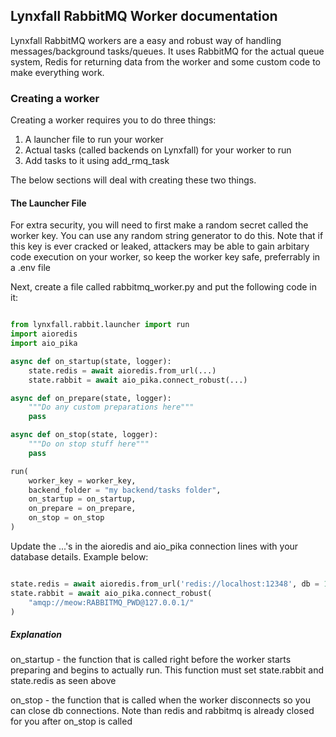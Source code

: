 ## Lynxfall RabbitMQ Worker documentation

Lynxfall RabbitMQ workers are a easy and robust way of handling messages/background tasks/queues. 
It uses RabbitMQ for the actual queue system, Redis for returning data from the worker and some custom code to make everything work.

### Creating a worker

Creating a worker requires you to do three things:

1) A launcher file to run your worker
2) Actual tasks (called backends on Lynxfall) for your worker to run
3) Add tasks to it using add_rmq_task

The below sections will deal with creating these two things.

#### The Launcher File

For extra security, you will need to first make a random secret called the worker key. You can use any random string generator to do this. Note that if this key is ever cracked or leaked, attackers may be able to gain arbitary code execution on your worker, so keep the worker key safe, preferrably in a .env file

Next, create a file called rabbitmq_worker.py and put the following code in it:

```py

from lynxfall.rabbit.launcher import run
import aioredis
import aio_pika

async def on_startup(state, logger):
    state.redis = await aioredis.from_url(...)
    state.rabbit = await aio_pika.connect_robust(...)

async def on_prepare(state, logger):
    """Do any custom preparations here"""
    pass

async def on_stop(state, logger):
    """Do on stop stuff here"""
    pass

run(
    worker_key = worker_key, 
    backend_folder = "my backend/tasks folder",
    on_startup = on_startup, 
    on_prepare = on_prepare, 
    on_stop = on_stop
)
```

Update the ...'s in the aioredis and aio_pika connection lines with your database details. Example below:

```py

state.redis = await aioredis.from_url('redis://localhost:12348', db = 1)
state.rabbit = await aio_pika.connect_robust(
    "amqp://meow:RABBITMQ_PWD@127.0.0.1/"
)
```


##### Explanation

on_startup - the function that is called right before the worker starts preparing and begins to actually run. This function must set state.rabbit and state.redis as seen above

on_stop - the function that is called when the worker disconnects so you can close db connections. Note than redis and rabbitmq is already closed for you after on_stop is called
